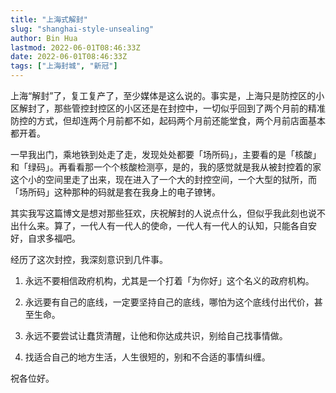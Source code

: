 ```yaml
---
title: "上海式解封"
slug: "shanghai-style-unsealing"
author: Bin Hua
lastmod: 2022-06-01T08:46:33Z
date: 2022-06-01T08:46:33Z
tags: ["上海封城", "新冠"]
---
```


上海“解封”了，复工复产了，至少媒体是这么说的。事实是，上海只是防控区的小区解封了，那些管控封控区的小区还是在封控中，一切似乎回到了两个月前的精准防控的方式，但却连两个月前都不如，起码两个月前还能堂食，两个月前店面基本都开着。

一早我出门，乘地铁到处走了走，发现处处都要「场所码」，主要看的是「核酸」和「绿码」。再看看那一个个核酸检测亭，是的，我的感觉就是我从被封控着的家这个小的空间里走了出来，现在进入了一个大的封控空间，一个大型的狱所，而「场所码」这种那种的码就是套在我身上的电子镣铐。

其实我写这篇博文是想对那些狂欢，庆祝解封的人说点什么，但似乎我此刻也说不出什么来。算了，一代人有一代人的使命，一代人有一代人的认知，只能各自安好，自求多福吧。

经历了这次封控，我深刻意识到几件事。

1. 永远不要相信政府机构，尤其是一个打着「为你好」这个名义的政府机构。

2. 永远要有自己的底线，一定要坚持自己的底线，哪怕为这个底线付出代价，甚至生命。

3. 永远不要尝试让蠢货清醒，让他和你达成共识，别给自己找事情做。

4. 找适合自己的地方生活，人生很短的，别和不合适的事情纠缠。

祝各位好。